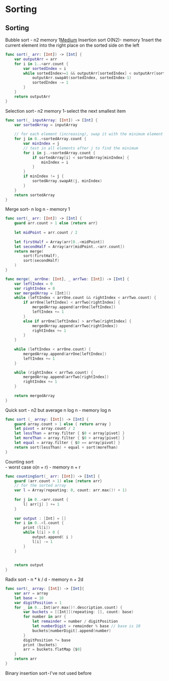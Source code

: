 # Sorting

## Sorting
Bubble sort - n2 memory 1[Medium](https://medium.com/@stevenpcurtis.sc/bubble-sort-in-swift-b82ceee653b0)
Insertion sort O(N2)- memory 1nsert the current element into the right place on the sorted side on the left<br>
```swift
func sort(_ arr: [Int]) -> [Int] {
    var outputArr = arr
    for i in 1..<arr.count {
        var sortedIndex = i
        while sortedIndex>=1 && outputArr[sortedIndex] < outputArr[sortedIndex-1] {
            outputArr.swapAt(sortedIndex, sortedIndex-1)
            sortedIndex -= 1
        }
    }
    return outputArr
}
```
Selection sort - n2 memory 1- select the next smallest item<br>

```swift
func sort(_ inputArray: [Int]) -> [Int] {
    var sortedArray = inputArray
    
    // for each element (increasing), swap it with the minimum element in the rest of the list
    for j in 0..<sortedArray.count {
        var minIndex = j
        // test in all elements after j to find the minimum
        for i in j..<sortedArray.count {
            if sortedArray[i] < sortedArray[minIndex] {
                minIndex = i
            }
        }
        if minIndex != j {
            sortedArray.swapAt(j, minIndex)
        }
    }
    return sortedArray
}
```
Merge sort- n log n - memory 1 <br>
```swift
func sort(_ arr: [Int]) -> [Int] {
    guard arr.count > 1 else {return arr}
    
    let midPoint = arr.count / 2
    
    let firstHalf = Array(arr[0..<midPoint])
    let secondHalf = Array(arr[midPoint..<arr.count])
    return merge(
        sort(firstHalf),
        sort(secondHalf)
    )
}

func merge(_ arrOne: [Int], _ arrTwo: [Int]) -> [Int] {
    var leftIndex = 0
    var rightIndex = 0
    var mergedArray = [Int]()
    while (leftIndex < arrOne.count && rightIndex < arrTwo.count) {
        if arrOne[leftIndex] < arrTwo[rightIndex] {
            mergedArray.append(arrOne[leftIndex])
            leftIndex += 1
        }
        else if arrOne[leftIndex] > arrTwo[rightIndex] {
            mergedArray.append(arrTwo[rightIndex])
            rightIndex += 1
        }
    }
    
    while (leftIndex < arrOne.count) {
        mergedArray.append(arrOne[leftIndex])
        leftIndex += 1
    }

    while (rightIndex < arrTwo.count) {
        mergedArray.append(arrTwo[rightIndex])
        rightIndex += 1
    }
    
    return mergedArray
}
```
Quick sort - n2 but average n log n - memory log n<br>

```swift
func sort (_ array: [Int]) -> [Int] {
    guard array.count > 1 else { return array }
    let pivot = array.count / 2
    let lessThan = array.filter { $0 < array[pivot] }
    let moreThan = array.filter { $0 > array[pivot] }
    let equal = array.filter { $0 == array[pivot] }
    return sort(lessThan) + equal + sort(moreThan)
}
```
Counting sort<br> - worst case o(n + r) - memory n + r
```swift
func countingSort(_ arr: [Int]) -> [Int] {
    guard (arr.count > 1) else {return arr}
    // for the sorted array
    var l = Array(repeating: 0, count: arr.max()! + 1)
    
    for j in 0..<arr.count {
        l[ arr[j] ] += 1
    }
    
    var output : [Int] = []
    for i in 0..<l.count {
        print (l[i])
        while l[i] > 0 {
            output.append( i )
            l[i] -= 1
        }
    }
    
    
    return output
}
```
Radix sort - n * k / d - memory n + 2d <br>
```swift
func sort(_ array: [Int]) -> [Int]{
    var arr = array
    let base = 10
    var digitPosition = 1
    for _ in 0...Int(arr.max()!.description.count) {
        var buckets = [[Int]](repeating: [], count: base)
        for number in arr {
            let remainder = number / digitPosition
            let numberDigit = remainder % base // base is 10
            buckets[numberDigit].append(number)
        }
        digitPosition *= base
        print (buckets)
        arr = buckets.flatMap {$0}
    }
    return arr
}
```
Binary insertion sort - I've not used before<br>
